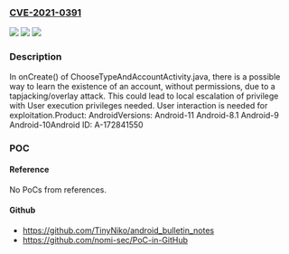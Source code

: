### [CVE-2021-0391](https://cve.mitre.org/cgi-bin/cvename.cgi?name=CVE-2021-0391)
![](https://img.shields.io/static/v1?label=Product&message=Android&color=blue)
![](https://img.shields.io/static/v1?label=Version&message=n%2Fa&color=blue)
![](https://img.shields.io/static/v1?label=Vulnerability&message=Elevation%20of%20privilege&color=brighgreen)

### Description

In onCreate() of ChooseTypeAndAccountActivity.java, there is a possible way to learn the existence of an account, without permissions, due to a tapjacking/overlay attack. This could lead to local escalation of privilege with User execution privileges needed. User interaction is needed for exploitation.Product: AndroidVersions: Android-11 Android-8.1 Android-9 Android-10Android ID: A-172841550

### POC

#### Reference
No PoCs from references.

#### Github
- https://github.com/TinyNiko/android_bulletin_notes
- https://github.com/nomi-sec/PoC-in-GitHub

